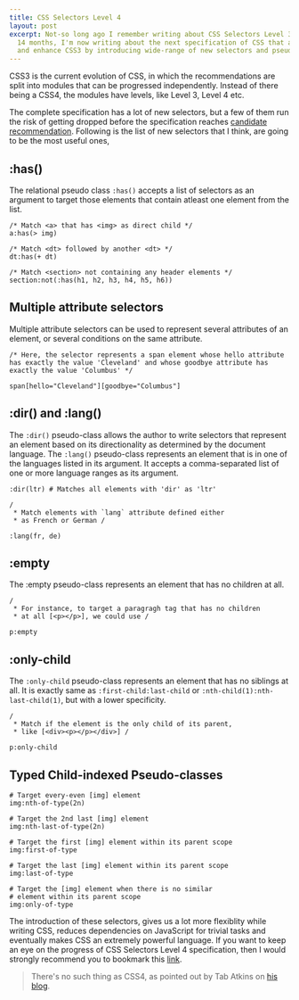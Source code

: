 ```yaml
---
title: CSS Selectors Level 4
layout: post
excerpt: Not-so long ago I remember writing about CSS Selectors Level 3. Fast-forward
  14 months, I'm now writing about the next specification of CSS that aims to improve
  and enhance CSS3 by introducing wide-range of new selectors and pseudo-classes.
---
```


CSS3 is the current evolution of CSS, in which the recommendations are split into modules that 
can be progressed independently. Instead of there being a CSS4, the modules have levels, like Level 3, Level 4 etc.

The complete specification has a lot of new selectors, but a few of them run the risk of getting dropped before the 
specification reaches [candidate recommendation](http://stackoverflow.com/questions/2864202/difference-between-the-proposed-recommendation-and-the-candidate-recommendati). 
Following is the list of new selectors that I think, are going to be the most useful ones,

## :has()

The relational pseudo class `:has()` accepts a list of selectors as an argument to target those elements that contain 
atleast one element from the list.

```
/* Match <a> that has <img> as direct child */
a:has(> img)

/* Match <dt> followed by another <dt> */
dt:has(+ dt)

/* Match <section> not containing any header elements */
section:not(:has(h1, h2, h3, h4, h5, h6))
```  
 
## Multiple attribute selectors

Multiple attribute selectors can be used to represent several attributes of an element, or several conditions on the same attribute. 

```
/* Here, the selector represents a span element whose hello attribute 
has exactly the value 'Cleveland' and whose goodbye attribute has 
exactly the value 'Columbus' */

span[hello="Cleveland"][goodbye="Columbus"]
``` 

## :dir() and :lang()

The `:dir()` pseudo-class allows the author to write selectors that represent an element based on its 
directionality as determined by the document language. The `:lang()` pseudo-class represents an element 
that is in one of the languages listed in its argument. It accepts a comma-separated list of one or more 
language ranges as its argument.

```
:dir(ltr) # Matches all elements with 'dir' as 'ltr'

/
 * Match elements with `lang` attribute defined either 
 * as French or German /

:lang(fr, de) 
``` 

## :empty

The :empty pseudo-class represents an element that has no children at all.

```
/
 * For instance, to target a paragragh tag that has no children 
 * at all [<p></p>], we could use /

p:empty
``` 

## :only-child

The `:only-child` pseudo-class represents an element that has no siblings at all. It is exactly same as 
`:first-child:last-child` or `:nth-child(1):nth-last-child(1)`, but with a lower specificity.

```
/ 
 * Match if the element is the only child of its parent, 
 * like [<div><p></p></div>] /

p:only-child
``` 

## Typed Child-indexed Pseudo-classes

```
# Target every-even [img] element
img:nth-of-type(2n) 

# Target the 2nd last [img] element
img:nth-last-of-type(2n)

# Target the first [img] element within its parent scope
img:first-of-type

# Target the last [img] element within its parent scope
img:last-of-type

# Target the [img] element when there is no similar 
# element within its parent scope
img:only-of-type
```

The introduction of these selectors, gives us a lot more flexiblity while writing CSS, reduces dependencies 
on JavaScript for trivial tasks and eventually makes CSS an extremely powerful language. If you want to keep an 
eye on the progress of CSS Selectors Level 4 specification, then I would strongly recommend you to bookmark this [link](http://dev.w3.org/csswg/selectors-4/).

> There's no such thing as CSS4, as pointed out by Tab Atkins on [his blog](http://www.xanthir.com/b4Ko0).